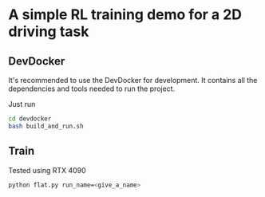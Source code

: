 # A simple RL training demo for a 2D driving task

## DevDocker

It's recommended to use the DevDocker for development. It contains all the dependencies and tools needed to run the project.

Just run
```bash
cd devdocker
bash build_and_run.sh
```

## Train

Tested using RTX 4090

```bash
python flat.py run_name=<give_a_name>
```